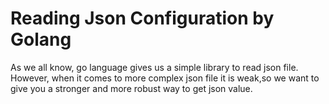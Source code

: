 # Reading Json Configuration by Golang
As we all know, go language gives us a simple library to read json file. However, when it comes to more complex json file it
is weak,so we want to give you a stronger and more robust way to get json value.
